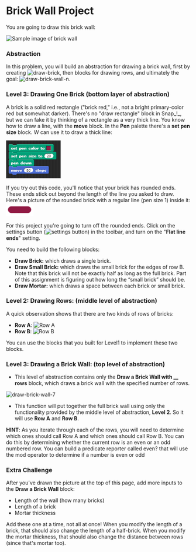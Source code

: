 # Brick Wall Project

You are going to draw this brick wall:

![Sample image of brick wall](https://beautyjoy.github.io/bjc-r/img/abstraction/new-brickwall/wall.png)

### Abstraction

In this problem, you will build an abstraction for drawing a brick wall, first by creating ![draw-brick](https://beautyjoy.github.io/bjc-r/img/abstraction/new-brickwall/draw-brick.png), then blocks for drawing rows, and ultimately the goal: ![draw-brick-wall-n](https://beautyjoy.github.io/bjc-r/img/abstraction/new-brickwall/draw-brick-wall-num.png).

### Level 3: Drawing One Brick \(bottom layer of abstraction\)

A brick is a solid red rectangle \("brick red," i.e., not a bright primary-color red but somewhat darker\). There's no "draw rectangle" block in Snap_!_, but we can fake it by thinking of a rectangle as a very thick line. You know how to draw a line, with the **move** block. In the **Pen** palette there's a **set pen size** block. W can use it to draw a thick line:

![](../.gitbook/assets/image%20%28379%29.png)

If you try out this code, you'll notice that your brick has rounded ends. These ends stick out beyond the length of the line you asked to draw. Here's a picture of the rounded brick with a regular line \(pen size 1\) inside it: ![](../.gitbook/assets/image%20%28380%29.png) 

For this project you're going to turn off the rounded ends. Click on the settings button \(![settings button](https://beautyjoy.github.io/bjc-r/img/sys/settings.png)\) in the toolbar, and turn on the "**Flat line ends**" setting.

You need to build the following blocks:

* **Draw Brick:** which draws a single brick. 
* **Draw Small Brick:** which draws the small brick for the edges of row B. Note that this brick will not be exactly half as long as the full brick. Part of this assignment is figuring out how long the “small brick” should be. 
* **Draw Mortar:** which draws a space between each brick or small brick.

### **Level 2: Drawing Rows: \(middle level of abstraction\)** 

A quick observation shows that there are two kinds of rows of bricks:

* **Row A**: ![Row A](https://beautyjoy.github.io/bjc-r/img/abstraction/new-brickwall/row-a.png)
* **Row B**: ![Row B](https://beautyjoy.github.io/bjc-r/img/abstraction/new-brickwall/row-b.png)

You can use the blocks that you built for Level1 to implement these two blocks.

### **Level 3: Drawing a Brick Wall: \(top level of abstraction\)** 

* This level of abstraction contains only the **Draw a Brick Wall with \_\_ rows** block, which draws a brick wall with the specified number of rows. 

![draw-brick-wall-7](https://beautyjoy.github.io/bjc-r/img/abstraction/new-brickwall/draw-brick-wall-7.png)

* This function will put together the full brick wall using only the functionality provided by the middle level of abstraction, **Level 2**. So it will use **Row A** and **Row B**.

**HINT**: As you iterate through each of the rows, you will need to determine which ones should call Row A and which ones should call Row B. You can do this by determining whether the current row is an even or an odd numbered row. You can build a predicate reporter called even? that will use the mod operator to determine if a number is even or odd

### Extra  Challenge

After you've drawn the picture at the top of this page, add more inputs to the **Draw a Brick Wall** block:

* Length of the wall \(how many bricks\)
* Length of a brick
* Mortar thickness

Add these one at a time, not all at once! When you modify the length of a brick, that should also change the length of a half-brick. When you modify the mortar thickness, that should also change the distance between rows \(since that's mortar too\).

